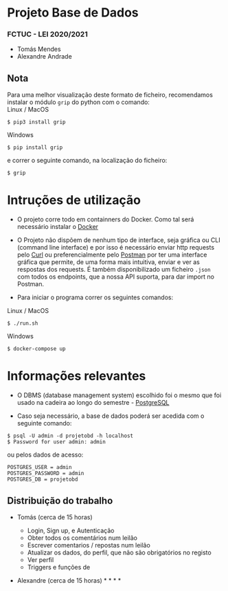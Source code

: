 # Projeto Base de Dados 
### FCTUC - LEI 2020/2021
* Tomás Mendes
* Alexandre Andrade

## Nota
Para uma melhor visualização deste formato de ficheiro, recomendamos instalar o módulo ```grip``` do python com o comando:  
Linux / MacOS
```
$ pip3 install grip
```

Windows
```
$ pip install grip
```

e correr o seguinte comando, na localização do ficheiro:
```
$ grip
```

# Intruções de utilização

* O projeto corre todo em containners do Docker. Como tal será necessário instalar o [Docker](https://docs.docker.com/get-docker/)

* O Projeto não dispõem de nenhum tipo de interface, seja gráfica ou CLI (command line interface) e por isso é necessário enviar http requests pelo [Curl](https://curl.se/download.html) ou preferencialmente pelo [Postman](https://www.postman.com/) por ter uma interface gráfica que permite, de uma forma mais intuitiva, enviar e ver as respostas dos requests. É também disponibilizado um ficheiro ```.json``` com todos os endpoints, que a nossa API suporta, para dar import no Postman.

* Para iniciar o programa correr os seguintes comandos:  

Linux / MacOS
```
$ ./run.sh
```

Windows
```
$ docker-compose up
```

# Informações relevantes

* O DBMS (database management system) escolhido foi o mesmo que foi usado na cadeira ao longo do semestre - [PostgreSQL](https://www.postgresql.org/)

* Caso seja necessário, a base de dados poderá ser acedida com o seguinte comando:

```
$ psql -U admin -d projetobd -h localhost
$ Password for user admin: admin
```
ou pelos dados de acesso:

```
POSTGRES_USER = admin
POSTGRES_PASSWORD = admin
POSTGRES_DB = projetobd
```

## Distribuição do trabalho
* Tomás (cerca de 15 horas)
    * Login, Sign up, e Autenticação
    * Obter todos os comentários num leilão
    * Escrever comentarios / repostas num leilão
    * Atualizar os dados, do perfil, que não são obrigatórios no registo
    * Ver perfil
    * Triggers e funções de   

* Alexandre (cerca de 15 horas)
    * 
    * 
    * 
    * 